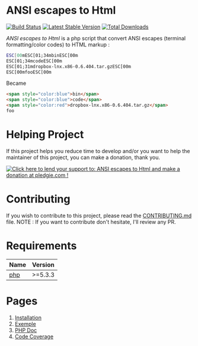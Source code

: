 # ANSI escapes to Html

[![Build Status](https://travis-ci.org/neilime/ansi-escapes-to-html.png?branch=master)](https://travis-ci.org/neilime/ansi-escapes-to-html)
[![Latest Stable Version](https://poser.pugx.org/neilime/ansi-escapes-to-html/v/stable.png)](https://packagist.org/packages/neilime/ansi-escapes-to-html)
[![Total Downloads](https://poser.pugx.org/neilime/ansi-escapes-to-html/downloads.png)](https://packagist.org/packages/neilime/ansi-escapes-to-html)

_ANSI escapes to Html_ is a php script that convert ANSI escapes (terminal formatting/color codes) to HTML markup : 
```bash
ESC[00mESC[01;34mbinESC[00m
ESC[01;34mcodeESC[00m
ESC[01;31mdropbox-lnx.x86-0.6.404.tar.gzESC[00m
ESC[00mfooESC[00m
````
Became 
```html
<span style="color:blue">bin</span>
<span style="color:blue">code</span>
<span style="color:red">dropbox-lnx.x86-0.6.404.tar.gz</span>
foo
```

# Helping Project

If this project helps you reduce time to develop and/or you want to help the maintainer of this project, you can make a donation, thank you.

<a href='https://pledgie.com/campaigns/'><img alt='Click here to lend your support to: ANSI escapes to Html and make a donation at pledgie.com !' src='https://pledgie.com/campaigns/.png?skin_name=chrome' border='0' ></a>

# Contributing

If you wish to contribute to this project, please read the [CONTRIBUTING.md](CONTRIBUTING.md) file.
NOTE : If you want to contribute don't hesitate, I'll review any PR.

# Requirements

Name | Version
-----|--------
[php](https://secure.php.net/) | >=5.3.3

# Pages

1. [Installation](https://github.com/neilime/ansi-escapes-to-html/wiki/Installation)
2. [Exemple](https://github.com/neilime/ansi-escapes-to-html/wiki/Use-with-Zend-Skeleton-Application)
7. [PHP Doc](http://neilime.github.io/ansi-escapes-to-html/phpdoc/)
8. [Code Coverage](http://neilime.github.io/ansi-escapes-to-html/coverage/)

